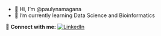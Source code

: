 - 👋 Hi, I’m @paulynamagana
- 🌱 I’m currently learning Data Science and Bioinformatics


🔵 **Connect with me:**
[![LinkedIn](https://img.shields.io/badge/LinkedIn-0077B5?style=for-the-badge&style=social&logo=linkedin&logoColor=white)](hhttps://www.linkedin.com/in/pmagana/)


